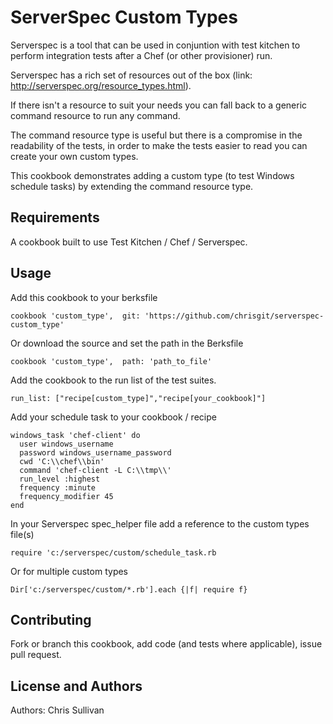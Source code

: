 ServerSpec Custom Types
=======================

Serverspec is a tool that can be used in conjuntion with test kitchen to perform integration tests after a Chef (or other provisioner) run.

Serverspec has a rich set of resources out of the box (link: http://serverspec.org/resource_types.html).

If there isn't a resource to suit your needs you can fall back to a generic command resource to run any command.

The command resource type is useful but there is a compromise in the readability of the tests, in order to make the tests easier to read you can create your own custom types. 

This cookbook demonstrates adding a custom type (to test Windows schedule tasks) by extending the command resource type.

Requirements
------------
A cookbook built to use Test Kitchen / Chef / Serverspec.

Usage
-----
Add this cookbook to your berksfile

````
cookbook 'custom_type',  git: 'https://github.com/chrisgit/serverspec-custom_type'
````

Or download the source and set the path in the Berksfile
````
cookbook 'custom_type',  path: 'path_to_file'
````

Add the cookbook to the run list of the test suites.
````
run_list: ["recipe[custom_type]","recipe[your_cookbook]"]
````

Add your schedule task to your cookbook / recipe
````
windows_task 'chef-client' do
  user windows_username
  password windows_username_password
  cwd 'C:\\chef\\bin'
  command 'chef-client -L C:\\tmp\\'
  run_level :highest
  frequency :minute
  frequency_modifier 45
end
````

In your Serverspec spec_helper file add a reference to the custom types file(s)
````
require 'c:/serverspec/custom/schedule_task.rb
````

Or for multiple custom types
````
Dir['c:/serverspec/custom/*.rb'].each {|f| require f}
````

Contributing
------------
Fork or branch this cookbook, add code (and tests where applicable), issue pull request.

License and Authors
-------------------
Authors: Chris Sullivan
